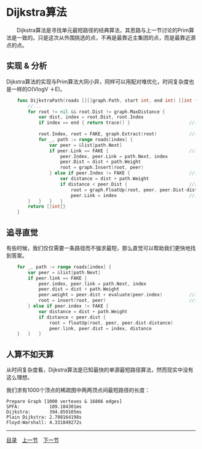 # Dijkstra算法
　　Dijkstra算法是寻找单元最短路径的经典算法，其思路与上一节讨论的Prim算法是一致的。只是这次从外围挑选的点，不再是最靠近主集团的点，而是最靠近源点的点。

## 实现 & 分析
Dijkstra算法的实现与Prim算法大同小异，同样可以用配对堆优化，时间复杂度也是一样的O(VlogV ＋E)。
```go
	func DijkstraPath(roads [][]graph.Path, start int, end int) []int {
		//...
		for root != nil && root.Dist != graph.MaxDistance {
			var dist, index = root.Dist, root.Index
			if index == end { return trace() }						//返回最短路径
			
			root.Index, root = FAKE, graph.Extract(root)			//移出外围，纳入主集团
			for _, path := range roads[index] {
				var peer = &list[path.Next]
				if peer.Link == FAKE {								//未涉及点，纳入外围
					peer.Index, peer.Link = path.Next, index
					peer.Dist = dist + path.Weight
					root = graph.Insert(root, peer)
				} else if peer.Index != FAKE {						//外围点
					var distance = dist + path.Weight
					if distance < peer.Dist { 						//需要调整
						root = graph.FloatUp(root, peer, peer.Dist-distance)
						peer.Link = index							//更新最近邻
		}	}	}	}
		return []int{}
	}
```

## 追寻直觉
有些时候，我们仅仅需要一条路径而不强求最短，那么直觉可以帮助我们更快地找到答案。
```go
	for _, path := range roads[index] {
		var peer = &list[path.Next]
		if peer.link == FAKE {
			peer.index, peer.link = path.Next, index
			peer.dist = dist + path.Weight
			peer.weight = peer.dist + evaluate(peer.index)			//理性+直觉
			root = insert(root, peer)								//作为选择标准
		} else if peer.index != FAKE {
			var distance = dist + path.Weight
			if distance < peer.dist {
				root = floatUp(root, peer, peer.dist-distance)
				peer.link, peer.dist = index, distance
	}	}	}
```

## 人算不如天算
从时间复杂度看，Dijkstra算法是已知最快的单源最短路径算法，然而现实中没有这么理想。

我们求有1000个顶点的稀疏图中两两顶点间最短路径的长度：

	Prepare Graph [1000 vertexes & 16866 edges]
	SPFA:           109.104301ms
	Dijkstra:       394.859105ms
	Plain Dijkstra: 2.708164198s
	Floyd-Warshall: 4.331849272s

---
[目录](../index.md)　[上一节](07-B.md)　[下一节](07-D.md)

